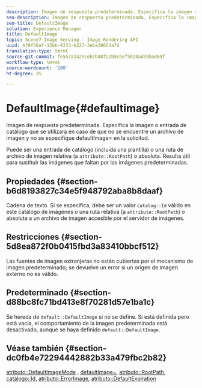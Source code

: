 ```yaml
---
description: Imagen de respuesta predeterminada. Especifica la imagen o entrada de catálogo que se utilizará en caso de que no se encuentre un archivo de imagen y no se especifique defaultImage= en la solicitud.
seo-description: Imagen de respuesta predeterminada. Especifica la imagen o entrada de catálogo que se utilizará en caso de que no se encuentre un archivo de imagen y no se especifique defaultImage= en la solicitud.
seo-title: DefaultImage
solution: Experience Manager
title: DefaultImage
topic: Scene7 Image Serving - Image Rendering API
uuid: 6f8f50af-15bb-4333-b227-3eba38653a7d
translation-type: tm+mt
source-git-commit: fe557a2429ceb7b48f22b9cbef5820ad39bad69f
workflow-type: tm+mt
source-wordcount: '200'
ht-degree: 2%

---
```



# DefaultImage{#defaultimage}

Imagen de respuesta predeterminada. Especifica la imagen o entrada de catálogo que se utilizará en caso de que no se encuentre un archivo de imagen y no se especifique defaultImage= en la solicitud.

Puede ser una entrada de catálogo (incluida una plantilla) o una ruta de archivo de imagen relativa (a `attribute::RootPath`) o absoluta. Resulta útil para sustituir las imágenes que faltan por las imágenes predeterminadas.

## Propiedades {#section-b6d8193827c34e5f948792aba8b8daaf}

Cadena de texto. Si se especifica, debe ser un valor `catalog::Id` válido en este catálogo de imágenes o una ruta relativa (a `attribute::RootPath`) o absoluta a un archivo de imagen accesible por el servidor de imágenes.

## Restricciones {#section-5d8ea872f0b0415fbd3a83410bbcf512}

Las fuentes de imagen extranjeras no están cubiertas por el mecanismo de imagen predeterminado; se devuelve un error si un origen de imagen externo no es válido.

## Predeterminado {#section-d88bc8fc71bd413e8f70281d57e1ba1c}

Se hereda de `default::DefaultImage` si no se define. Si está definida pero está vacía, el comportamiento de la imagen predeterminada está desactivado, aunque se haya definido `default::DefaultImage`.

## Véase también {#section-dc0fb4e72294442882b33a479fbc2b82}

[atributo::DefaultImageMode](../../../../../is-api/image-catalog/image-serving-api-ref/c-image-catalog-reference/c-attributes-reference/r-defaultimagemode.md#reference-8a996af162f84e46bbe9e6e0d4e26782) ,  [defaultImage=](../../../../../is-api/image-catalog/image-serving-api-ref/c-image-catalog-reference/c-attributes-reference/r-is-cat-defaultimage.md#reference-8e9900e129f54ed68462a3c2fc3bc433),  [atributo::RootPath](../../../../../is-api/image-catalog/image-serving-api-ref/c-image-catalog-reference/c-attributes-reference/r-rootpath.md#reference-17d57e5967be403b8408fa7214017494),  [catálogo::Id](/help/aem-is-ir-api/is-api/image-catalog/image-serving-api-ref/c-image-catalog-reference/c-image-svg-data-reference/c-image-data-reference/r-id-cat.md),  [atributo::ErrorImage](../../../../../is-api/image-catalog/image-serving-api-ref/c-image-catalog-reference/c-attributes-reference/r-errorimage.md#reference-c494d5d8b2584fe3800f35baabd0292c),  [atributo::DefaultExpiration](../../../../../is-api/image-catalog/image-serving-api-ref/c-image-catalog-reference/c-attributes-reference/r-defaultexpiration.md#reference-0526166fab654fceb243b75d1ea4f0cf)
